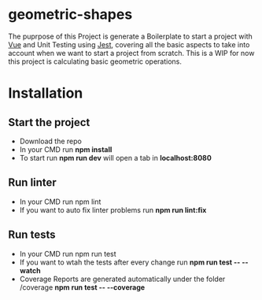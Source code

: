 # geometric-shapes

The puprpose of this Project is generate a Boilerplate to start a project with [Vue](https://www.vuejs.com/)
and Unit Testing using [Jest](https://jestjs.io/),  covering all the basic aspects to take into account when we want to start a project from scratch. This is a WIP for now this project is calculating basic geometric operations.

# Installation 

## Start the project 

- Download the repo
- In your CMD run **npm install**
- To start  run **npm run dev** will open a tab in **localhost:8080**

## Run linter
- In your CMD run npm lint
- If you want to auto fix linter problems run **npm run lint:fix**

## Run tests
- In your CMD run npm run test
- If you want to wtah the tests after every change run **npm run test -- --watch**
- Coverage Reports are generated automatically  under the folder /coverage **npm run test -- --coverage**
